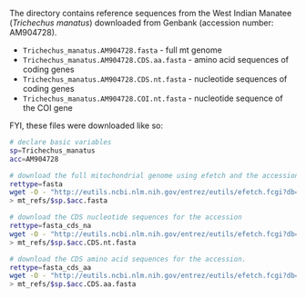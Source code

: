 
The directory contains reference sequences from the West Indian Manatee (_Trichechus manatus_) downloaded from Genbank (accession number: AM904728).

 - `Trichechus_manatus.AM904728.fasta` - full mt genome
 - `Trichechus_manatus.AM904728.CDS.aa.fasta` - amino acid sequences of coding genes
 - `Trichechus_manatus.AM904728.CDS.nt.fasta` - nucleotide sequences of coding genes
 - `Trichechus_manatus.AM904728.COI.nt.fasta` - nucleotide sequence of the COI gene



FYI, these files were downloaded like so:
```bash
# declare basic variables
sp=Trichechus_manatus
acc=AM904728

# download the full mitochondrial genome using efetch and the accession number
rettype=fasta
wget -O - "http://eutils.ncbi.nlm.nih.gov/entrez/eutils/efetch.fcgi?db=nucleotide&id=${acc}&rettype=${rettype}&retmode=txt" \
> mt_refs/$sp.$acc.fasta

# download the CDS nucleotide sequences for the accession
rettype=fasta_cds_na
wget -O - "http://eutils.ncbi.nlm.nih.gov/entrez/eutils/efetch.fcgi?db=nucleotide&id=${acc}&rettype=${rettype}" \
> mt_refs/$sp.$acc.CDS.nt.fasta

# download the CDS amino acid sequences for the accession.
rettype=fasta_cds_aa
wget -O - "http://eutils.ncbi.nlm.nih.gov/entrez/eutils/efetch.fcgi?db=nucleotide&id=${acc}&rettype=${rettype}" \
> mt_refs/$sp.$acc.CDS.aa.fasta
```
